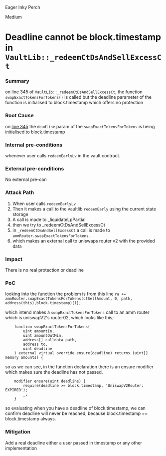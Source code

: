 Eager Inky Perch

Medium

# Deadline cannot be block.timestamp in `VaultLib::_redeemCtDsAndSellExcessCt`

### Summary

on line 345 of `VaultLib::_redeemCtDsAndSellExcessCt`, the function `swapExactTokensForTokens()` is called but the deadline parameter of the function is initialised to block.timestamp which offers no protection

### Root Cause

on [line 345](https://github.com/sherlock-audit/2024-08-cork-protocol/blob/main/Depeg-swap/contracts/libraries/VaultLib.sol#L345) the `deadline` param of the `swapExactTokensForTokens` is being initialised to block.timestamp

### Internal pre-conditions

whenever user calls `redeemEarlyLv` in the vault contract.

### External pre-conditions

No external pre-con

### Attack Path

1. When user calls `redeemEarlyLv`
2. Then it makes a call to the vaultlib `redeemEarly` using the current state storage
3. A call is made to _liquidateLpPartial
4. then we try to _redeemCtDsAndSellExcessCt 
5. in `_redeemCtDsAndSellExcessCt` a call is made to `ammRouter.swapExactTokensForTokens`.
6. which makes an external call to uniswaps router v2 with the provided data

### Impact

There is no real protection or deadline

### PoC

looking into the function the problem is from this line 
`ra += ammRouter.swapExactTokensForTokens(ctSellAmount, 0, path, address(this),block.timestamp)[1];`

which intend makes a `swapExactTokensForTokens` call to an amm router which is uniswapV2's router02, which looks like this;

```solidity
    function swapExactTokensForTokens(
        uint amountIn,
        uint amountOutMin,
        address[] calldata path,
        address to,
        uint deadline
    ) external virtual override ensure(deadline) returns (uint[] memory amounts) {
```
so as we can see, in the function declaration there is an ensure modifier which makes sure the deadline has not passed.

```solidity
    modifier ensure(uint deadline) {
        require(deadline >= block.timestamp, 'UniswapV2Router: EXPIRED');
        _;
    }
```

so evaluating when you have a deadline of block.timestamp, we can confirm deadline will never be reached, because block.timestamp == block.timestamp always.

### Mitigation

Add a real deadline either a user passed in timestamp or any other implementation